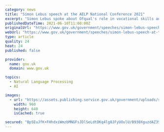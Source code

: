 ```yaml
---
category: news
title: "Simon Lebus speech at the AELP National Conference 2021"
excerpt: "Simon Lebus spoke about Ofqual's role in vocational skills and training. Good morning. It is a great pleasure to be here with you today at the AELP Spring Conference. My name is Simon Lebus and I am the Interim Chief Regulator at Ofqual."
publishedDateTime: 2021-06-10T11:00:00Z
originalUrl: "https://www.gov.uk/government/speeches/simon-lebus-speech-at-the-aelp-national-conference-2021"
webUrl: "https://www.gov.uk/government/speeches/simon-lebus-speech-at-the-aelp-national-conference-2021"
type: article
quality: 24
heat: 24
published: false

provider:
  name: gov.uk
  domain: www.gov.uk

topics:
  - Natural Language Processing
  - AI

images:
  - url: "https://assets.publishing.service.gov.uk/government/uploads/system/uploads/person/image/4501/Simon_Lebus_960x640.jpg"
    width: 960
    height: 640
    isCached: true

secured: "BpSEuJfK+FHhdxiWmzbMNGFsJDlSeLdtDKq4lg8JFyUOulU/B930XguzdAZ3SFwmp3gog7zwsSEPLuPmz0KnlMXBW7sEdCFsQKIDZMjELs/uA5stOIOS1kEUUu6f0asshAn5v93XJdDu+Ztb1gyaETdBhGMkz5xgPYe2k5BfXEkmAE1y2kQILCONAEF+YQHPlgKQ/oMPY+6LkrbApBLqDjEiHmhb+Is2AHZOiXLV77M50o0Kuen5F6wO1ZIw5bIym6njyiuCmdWVbiYZKv0/n98rXqmhYgj1Sf6GfIHAeFcukCMot+ezRGYQL37VbMbxSVZU010eGHB3Jr90cGx9uwDxi+kv2TK+Gt9DBsygU3g=;ZLQPpWiebB0DPItFrKvZSg=="
---
```


